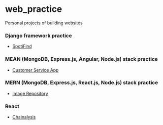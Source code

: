 # web_practice

Personal projects of building websites

### Django framework practice

- [SpotiFind](https://github.com/elleech/web_practice/tree/master/spotifind)

### MEAN (MongoDB, Express.js, Angular, Node.js) stack practice

- [Customer Service App](https://github.com/elleech/web_practice/tree/master/customer_service)

### MERN (MongoDB, Express.js, React.js, Node.js) stack practice

- [Image Repository](https://github.com/elleech/web_practice/tree/master/image_repository)

### React

- [Chainalysis](https://github.com/elleech/web_practice/tree/master/chainalysis)

